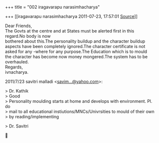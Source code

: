+++
title = "002 iragavarapu narasimhacharya"

+++
[[iragavarapu narasimhacharya	2011-07-23, 17:57:01 [Source](https://groups.google.com/g/bvparishat/c/_eVFN9EhToI)]]



Dear Friends,  
The Govts at the centre and at States must be alerted first in this  
regard.No body is now  
bothered about this.The personality buildup and the character buildup  
aspects have been completely ignored.The character certificate is not  
asked for any -where for any purpose.The Education which is to mould  
the character has become now money mongered.The system has to be  
overhauled.  
Regards,  
ivnacharya.

  
2011/7/23 savitri malladi \<[savim...@yahoo.com]()\>:

  
\> Dr. Kathik  
\> Good  
\> Personality moulding starts at home and develops with environment. Pl. do  
\> mail to all educational instiutions/MNCs/Univrsities to mould of their own  
\> by reading/implementing  

\> Dr. Savitri



